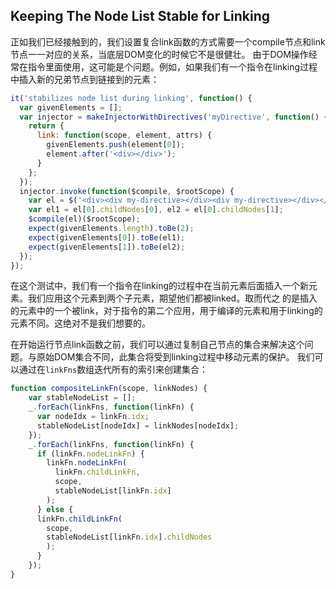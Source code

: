 ## Keeping The Node List Stable for Linking
正如我们已经接触到的，我们设置复合link函数的方式需要一个compile节点和link节点一一对应的关系，当底层DOM变化的时候它不是很健壮。
由于DOM操作经常在指令里面使用，这可能是个问题。例如，如果我们有一个指令在linking过程中插入新的兄弟节点到链接到的元素：
```js
it('stabilizes node list during linking', function() {
  var givenElements = [];
  var injector = makeInjectorWithDirectives('myDirective', function() {
    return {
      link: function(scope, element, attrs) {
        givenElements.push(element[0]);
        element.after('<div></div>');
      }
    }; 
  });
  injector.invoke(function($compile, $rootScope) {
    var el = $('<div><div my-directive></div><div my-directive></div></div>');
    var el1 = el[0].childNodes[0], el2 = el[0].childNodes[1];
    $compile(el)($rootScope);
    expect(givenElements.length).toBe(2);
    expect(givenElements[0]).toBe(el1);
    expect(givenElements[1]).toBe(el2);
  }); 
});
```
在这个测试中，我们有一个指令在linking的过程中在当前元素后面插入一个新元素。我们应用这个元素到两个子元素，期望他们都被linked。取而代之
的是插入的元素中的一个被link，对于指令的第二个应用，用于编译的元素和用于linking的元素不同。这绝对不是我们想要的。

在开始运行节点link函数之前，我们可以通过复制自己节点的集合来解决这个问题。与原始DOM集合不同，此集合将受到linking过程中移动元素的保护。
我们可以通过在`linkFns`数组迭代所有的索引来创建集合：
```js
function compositeLinkFn(scope, linkNodes) {
    var stableNodeList = [];
    _.forEach(linkFns, function(linkFn) {
      var nodeIdx = linkFn.idx;
      stableNodeList[nodeIdx] = linkNodes[nodeIdx];
    });
    _.forEach(linkFns, function(linkFn) {
      if (linkFn.nodeLinkFn) {
        linkFn.nodeLinkFn(
          linkFn.childLinkFn,
          scope,
          stableNodeList[linkFn.idx]
        );
      } else {
      linkFn.childLinkFn(
        scope,
        stableNodeList[linkFn.idx].childNodes
        ); 
      }
    }); 
}
```